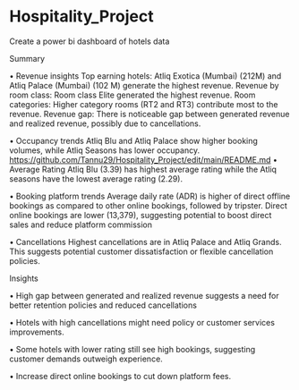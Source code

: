 # Hospitality_Project
Create a power bi dashboard of hotels data

Summary

•	Revenue insights
Top earning hotels: Atliq Exotica (Mumbai) (212M) and Atliq Palace (Mumbai) (102 M) generate the highest revenue.
Revenue by room class: Room class Elite generated the highest revenue.
Room categories: Higher category rooms (RT2 and RT3) contribute most to the revenue.
Revenue gap: There is noticeable gap between generated revenue and realized revenue, possibly due to cancellations.

•	Occupancy trends
Atliq Blu and Atliq Palace show higher booking volumes, while Atliq Seasons has lower occupancy.
https://github.com/Tannu29/Hospitality_Project/edit/main/README.md
•	Average Rating
Atliq Blu (3.39) has highest average rating while the Atliq seasons have the lowest average rating (2.29).

•	Booking platform trends
Average daily rate (ADR) is higher of direct offline bookings as compared to other online bookings, followed by tripster.
Direct online bookings are lower (13,379), suggesting potential to boost direct sales and reduce platform commission

•	Cancellations
Highest cancellations are in Atliq Palace and Atliq Grands.
This suggests potential customer dissatisfaction or flexible cancellation policies.

Insights

•	High gap between generated and realized revenue suggests a need for better retention policies and reduced cancellations

•	Hotels with high cancellations might need policy or customer services improvements.

•	Some hotels with lower rating still see high bookings, suggesting customer demands outweigh experience.

•	Increase direct online bookings to cut down platform fees.

